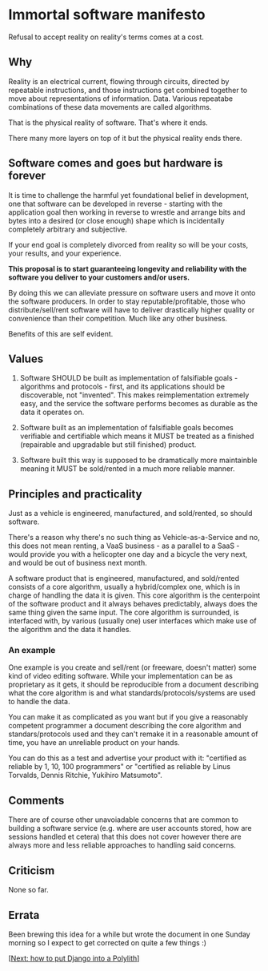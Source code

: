 # Immortal software manifesto

Refusal to accept reality on reality's terms comes at a cost.

## Why

Reality is an electrical current, flowing through circuits, directed by repeatable instructions, and those instructions get combined together to move about representations of information. Data. Various repeatabe combinations of these data movements are called algorithms.

That is the physical reality of software.
That's where it ends.

There many more layers on top of it but the physical reality ends there.

## Software comes and goes but hardware is forever

It is time to challenge the harmful yet foundational belief in development, one that software can be developed in reverse - starting with the application goal then working in reverse to wrestle and arrange bits and bytes into a desired (or close enough) shape which is incidentally completely arbitrary and subjective.

If your end goal is completely divorced from reality so will be your costs, your results, and your experience.

**This proposal is to start guaranteeing longevity and reliability with the software you deliver to your customers and/or users.**

By doing this we can alleviate pressure on software users and move it onto the software producers. In order to stay reputable/profitable, those who distribute/sell/rent software will have to deliver drastically higher quality or convenience than their competition. Much like any other business.

Benefits of this are self evident.

## Values

1. Software SHOULD be built as implementation of falsifiable goals - algorithms and protocols - first, and its applications should be discoverable, not "invented". This makes reimplementation extremely easy, and the service the software performs becomes as durable as the data it operates on.


2. Software built as an implementation of falsifiable goals becomes verifiable and certifiable which means it MUST be treated as a finished (repairable and upgradable but still finished) product.


3. Software built this way is supposed to be dramatically more maintainble meaning it MUST be sold/rented in a much more reliable manner.

## Principles and practicality

Just as a vehicle is engineered, manufactured, and sold/rented, so should software.

There's a reason why there's no such thing as Vehicle-as-a-Service and no, this does not mean renting, a VaaS business - as a parallel to a SaaS - would provide you with a helicopter one day and a bicycle the very next, and would be out of business next month.

A software product that is engineered, manufactured, and sold/rented consists of a core algorithm, usually a hybrid/complex one, which is in charge of handling the data it is given. This core algorithm is the centerpoint of the software product and it always behaves predictably, always does the same thing given the same input. The core algorithm is surrounded, is interfaced with, by various (usually one) user interfaces which make use of the algorithm and the data it handles.

### An example

One example is you create and sell/rent (or freeware, doesn't matter) some kind of video editing software. While your implementation can be as proprietary as it gets, it should be reproducible from a document describing what the core algorithm is and what standards/protocols/systems are used to handle the data.

You can make it as complicated as you want but if you give a reasonably competent programmer a document describing the core algorithm and standars/protocols used and they can't remake it in a reasonable amount of time, you have an unreliable product on your hands.

You can do this as a test and advertise your product with it: "certified as reliable by 1, 10, 100 programmers" or "certified as reliable by Linus Torvalds, Dennis Ritchie, Yukihiro Matsumoto".

## Comments

There are of course other unavoiadable concerns that are common to building a software service (e.g. where are user accounts stored, how are sessions handled et cetera) that this does not cover however there are always more and less reliable approaches to handling said concerns.

## Criticism

None so far.

## Errata

Been brewing this idea for a while but wrote the document in one Sunday morning so I expect to get corrected on quite a few things :)

[[Next: how to put Django into a Polylith](django-apps-in-a-polylith.html)]